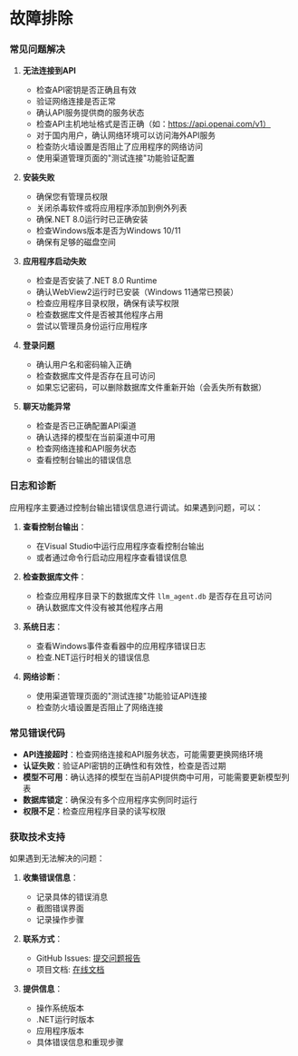 # 故障排除

### 常见问题解决

1. **无法连接到API**
   - 检查API密钥是否正确且有效
   - 验证网络连接是否正常
   - 确认API服务提供商的服务状态
   - 检查API主机地址格式是否正确（如：https://api.openai.com/v1）
   - 对于国内用户，确认网络环境可以访问海外API服务
   - 检查防火墙设置是否阻止了应用程序的网络访问
   - 使用渠道管理页面的"测试连接"功能验证配置

2. **安装失败**
   - 确保您有管理员权限
   - 关闭杀毒软件或将应用程序添加到例外列表
   - 确保.NET 8.0运行时已正确安装
   - 检查Windows版本是否为Windows 10/11
   - 确保有足够的磁盘空间

3. **应用程序启动失败**
   - 检查是否安装了.NET 8.0 Runtime
   - 确认WebView2运行时已安装（Windows 11通常已预装）
   - 检查应用程序目录权限，确保有读写权限
   - 检查数据库文件是否被其他程序占用
   - 尝试以管理员身份运行应用程序

4. **登录问题**
   - 确认用户名和密码输入正确
   - 检查数据库文件是否存在且可访问
   - 如果忘记密码，可以删除数据库文件重新开始（会丢失所有数据）

5. **聊天功能异常**
   - 检查是否已正确配置API渠道
   - 确认选择的模型在当前渠道中可用
   - 检查网络连接和API服务状态
   - 查看控制台输出的错误信息

### 日志和诊断

应用程序主要通过控制台输出错误信息进行调试。如果遇到问题，可以：

1. **查看控制台输出**：
   - 在Visual Studio中运行应用程序查看控制台输出
   - 或者通过命令行启动应用程序查看错误信息

2. **检查数据库文件**：
   - 检查应用程序目录下的数据库文件 `llm_agent.db` 是否存在且可访问
   - 确认数据库文件没有被其他程序占用

3. **系统日志**：
   - 查看Windows事件查看器中的应用程序错误日志
   - 检查.NET运行时相关的错误信息

4. **网络诊断**：
   - 使用渠道管理页面的"测试连接"功能验证API连接
   - 检查防火墙设置是否阻止了网络连接

### 常见错误代码

- **API连接超时**：检查网络连接和API服务状态，可能需要更换网络环境
- **认证失败**：验证API密钥的正确性和有效性，检查是否过期
- **模型不可用**：确认选择的模型在当前API提供商中可用，可能需要更新模型列表
- **数据库锁定**：确保没有多个应用程序实例同时运行
- **权限不足**：检查应用程序目录的读写权限

### 获取技术支持

如果遇到无法解决的问题：

1. **收集错误信息**：
   - 记录具体的错误消息
   - 截图错误界面
   - 记录操作步骤

2. **联系方式**：
   - GitHub Issues: [提交问题报告](https://github.com/rbetree/llm-agent/issues)
   - 项目文档: [在线文档](https://rbetree.github.io/llm-agent/)

3. **提供信息**：
   - 操作系统版本
   - .NET运行时版本
   - 应用程序版本
   - 具体错误信息和重现步骤